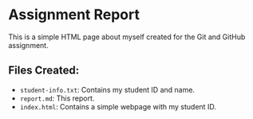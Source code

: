 # Assignment Report

This is a simple HTML page about myself created for the Git and GitHub assignment.

## Files Created:
- `student-info.txt`: Contains my student ID and name.
- `report.md`: This report.
- `index.html`: Contains a simple webpage with my student ID.
